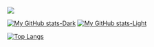 ![](https://komarev.com/ghpvc/?username=windsun6688&label=Profile%20views&color=0e75b6&style=for-the-badge)

[![My GitHub stats-Dark](https://github-readme-stats.vercel.app/api?username=Windsun6688&show_icons=true&theme=github_dark#gh-dark-mode-only)](https://github.com/Windsun6688/Windsun6688#gh-dark-mode-only)
[![My GitHub stats-Light](https://https://github-readme-stats.vercel.app/api?username=Windsun6688&show_icons=true&theme=solarized-light#gh-light-mode-only)](https://github.com/Windsun6688/Windsun6688#gh-light-mode-only)

[![Top Langs](https://github-readme-stats.vercel.app/api/top-langs/?username=Windsun6688&layout=compact)](https://github.com/Windsun6688/Windsun6688)

<!--START_SECTION:waka-->

<!--END_SECTION:waka-->

<!-- [![My wakatime stats](https://github-readme-stats.vercel.app/api/wakatime?username=W1ndsun)](https://github.com/Windsun6688/Windsun6688) -->
<!--
**Windsun6688/Windsun6688** is a ✨ _special_ ✨ repository because its `README.md` (this file) appears on your GitHub profile.

Here are some ideas to get you started:

- 🔭 I’m currently working on ...
- 🌱 I’m currently learning ...
- 👯 I’m looking to collaborate on ...
- 🤔 I’m looking for help with ...
- 💬 Ask me about ...
- 📫 How to reach me: ...
- 😄 Pronouns: ...
- ⚡ Fun fact: ...
-->
